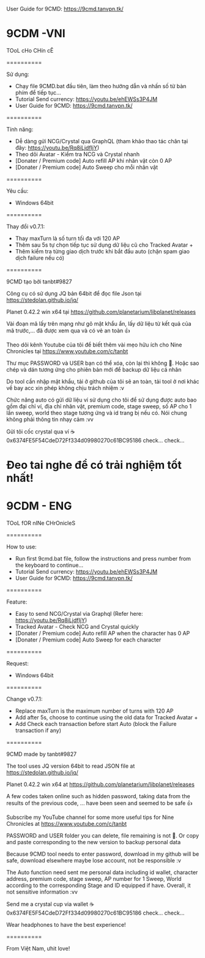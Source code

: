 User Guide for 9CMD: https://9cmd.tanvpn.tk/

# 9CDM -VNI
TOoL cHo CHín cÊ

==========

Sử dụng:
- Chạy file 9CMD.bat đầu tiên, làm theo hướng dẫn và nhấn số từ bàn phím để tiếp tục...
- Tutorial Send currency: https://youtu.be/ehEWSs3P4JM
- User Guide for 9CMD: https://9cmd.tanvpn.tk/

==========

Tính năng:
- Dễ dàng gửi NCG/Crystal qua GraphQL (tham khảo thao tác chân tại đây: https://youtu.be/Rq8iLjdfIjY)
- Theo dõi Avatar - Kiểm tra NCG và Crystal nhanh
- [Donater / Premium code] Auto refill AP khi nhân vật còn 0 AP
- [Donater / Premium code] Auto Sweep cho mỗi nhân vật

==========

Yêu cầu:
- Windows 64bit

==========

Thay đổi v0.7.1:
- Thay maxTurn là số turn tối đa với 120 AP
- Thêm sau 5s tự chọn tiếp tục sử dụng dữ liệu cũ cho Tracked Avatar +
- Thêm kiểm tra từng giao dịch trước khi bắt đầu auto (chặn spam giao dịch failure nếu có)

==========

9CMD tạo bởi tanbt#9827

Công cụ có sử dụng JQ bản 64bit để đọc file Json tại https://stedolan.github.io/jq/

Planet 0.42.2 win x64 tại https://github.com/planetarium/libplanet/releases

Vài đoạn mã lấy trên mạng như gõ mật khẩu ẩn, lấy dữ liệu từ kết quả của mã trước,... đã được xem qua và có vẻ an toàn 👍

Theo dõi kênh Youtube của tôi để biết thêm vài mẹo hữu ích cho Nine Chronicles tại https://www.youtube.com/c/tanbt

Thư mục PASSWORD và USER bạn có thể xóa, còn lại thì không 🐧. Hoặc sao chép và dán tương ứng cho phiên bản mới để backup dữ liệu cá nhân

Do tool cần nhập mật khẩu, tải ở github của tôi sẽ an toàn, tải tool ở nơi khác về bay acc xin phép không chịu trách nhiệm :v

Chức năng auto có gửi dữ liệu ví sử dụng cho tôi để sử dụng được auto bao gồm đại chỉ ví, địa chỉ nhân vật, premium code, stage sweep, số AP cho 1 lần sweep, world theo stage tương ứng và id trang bị nếu có. Nói chung không phải thông tin nhạy cảm :vv

Gửi tôi cốc crystal qua ví ☕ 0x6374FE5F54CdeD72Ff334d09980270c61BC95186 check... check...

Đeo tai nghe để có trải nghiệm tốt nhất!
==========

# 9CDM - ENG
TOoL fOR nINe CHrOnicleS

==========

How to use:
- Run first 9cmd.bat file, follow the instructions and press number from the keyboard to continue...
- Tutorial Send currency: https://youtu.be/ehEWSs3P4JM
- User Guide for 9CMD: https://9cmd.tanvpn.tk/

==========

Feature:
- Easy to send NCG/Crystal via Graphql (Refer here: https://youtu.be/Rq8iLjdfIjY)
- Tracked Avatar - Check NCG and Crystal quickly
- [Donater / Premium code] Auto refill AP when the character has 0 AP
- [Donater / Premium code] Auto Sweep for each character

==========

Request:
- Windows 64bit

==========

Change v0.7.1:
- Replace maxTurn is the maximum number of turns with 120 AP
- Add after 5s, choose to continue using the old data for Tracked Avatar +
- Add Check each transaction before start Auto (block the Failure transaction if any)

==========

9CMD made by tanbt#9827

The tool uses JQ version 64bit to read JSON file at https://stedolan.github.io/jq/

Planet 0.42.2 win x64 at https://github.com/planetarium/libplanet/releases

A few codes taken online such as hidden password, taking data from the results of the previous code, ... have been seen and seemed to be safe 👍

Subscribe my YouTube channel for some more useful tips for Nine Chronicles at https://www.youtube.com/c/tanbt

PASSWORD and USER folder you can delete, file remaining is not 🐧. Or copy and paste corresponding to the new version to backup personal data

Because 9CMD tool needs to enter password, download in my github will be safe, download elsewhere maybe lose account, not be responsible :v

The Auto function need sent me personal data including id wallet, character address, premium code, stage sweep, AP number for 1 Sweep, World according to the corresponding Stage and ID equipped if have. Overall, it not sensitive information :vv

Send me a crystal cup via wallet ☕ 0x6374FE5F54CdeD72Ff334d09980270c61BC95186 check... check...

Wear headphones to have the best experience!

==========

From Việt Nam, ưhit love!
